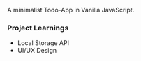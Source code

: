 A minimalist Todo-App in Vanilla JavaScript.

### Project Learnings

* Local Storage API
* UI/UX Design